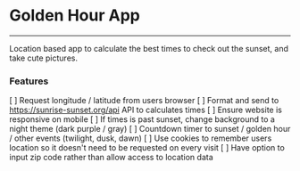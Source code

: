 # Golden Hour App

***

Location based app to calculate the best times to check out the sunset, and take cute pictures.

### Features

[ ] Request longitude / latitude from users browser 
[ ] Format and send to https://sunrise-sunset.org/api API to calculates times
[ ] Ensure website is responsive on mobile
[ ] If times is past sunset, change background to a night theme (dark purple / gray)
[ ] Countdown timer to sunset / golden hour / other events (twilight, dusk, dawn)
[ ] Use cookies to remember users location so it doesn't need to be requested on every visit
[ ] Have option to input zip code rather than allow access to location data
